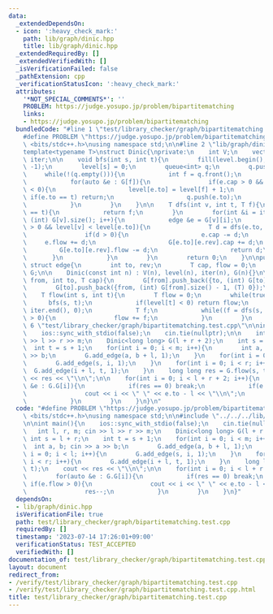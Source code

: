 ```yaml
---
data:
  _extendedDependsOn:
  - icon: ':heavy_check_mark:'
    path: lib/graph/dinic.hpp
    title: lib/graph/dinic.hpp
  _extendedRequiredBy: []
  _extendedVerifiedWith: []
  _isVerificationFailed: false
  _pathExtension: cpp
  _verificationStatusIcon: ':heavy_check_mark:'
  attributes:
    '*NOT_SPECIAL_COMMENTS*': ''
    PROBLEM: https://judge.yosupo.jp/problem/bipartitematching
    links:
    - https://judge.yosupo.jp/problem/bipartitematching
  bundledCode: "#line 1 \"test/library_checker/graph/bipartitematching.test.cpp\"\n\
    #define PROBLEM \"https://judge.yosupo.jp/problem/bipartitematching\"\n#include\
    \ <bits/stdc++.h>\nusing namespace std;\n\n#line 2 \"lib/graph/dinic.hpp\"\n\n\
    template<typename T>\nstruct Dinic{\nprivate:\n    int V;\n    vector<int> level,\
    \ iter;\n\n    void bfs(int s, int t){\n        fill(level.begin(), level.end(),\
    \ -1);\n        level[s] = 0;\n        queue<int> q;\n        q.push(s);\n   \
    \     while(!(q.empty())){\n            int f = q.front();\n            q.pop();\n\
    \            for(auto &e : G[f]){\n                if(e.cap > 0 && level[e.to]\
    \ < 0){\n                    level[e.to] = level[f] + 1;\n                   \
    \ if(e.to == t) return;\n                    q.push(e.to);\n                }\n\
    \            }\n        }\n    }\n\n    T dfs(int v, int t, T f){\n        if(v\
    \ == t){\n            return f;\n        }\n        for(int &i = iter[v]; i <\
    \ (int) G[v].size(); i++){\n            edge &e = G[v][i];\n            if(e.cap\
    \ > 0 && level[v] < level[e.to]){\n                T d = dfs(e.to, t, min(f, e.cap));\n\
    \                if(d > 0){\n                    e.cap -= d;\n               \
    \     e.flow += d;\n                    G[e.to][e.rev].cap += d;\n           \
    \         G[e.to][e.rev].flow -= d;\n                    return d;\n         \
    \       }\n            }\n        }\n        return 0;\n    }\n\npublic:\n   \
    \ struct edge{\n        int to, rev;\n        T cap, flow = 0;\n    };\n    vector<vector<edge>>\
    \ G;\n\n    Dinic(const int n) : V(n), level(n), iter(n), G(n){}\n\n    void add_edge(int\
    \ from, int to, T cap){\n        G[from].push_back({to, (int) G[to].size(), cap});\n\
    \        G[to].push_back({from, (int) G[from].size() - 1, (T) 0});\n    }\n\n\
    \    T flow(int s, int t){\n        T flow = 0;\n        while(true){\n      \
    \      bfs(s, t);\n            if(level[t] < 0) return flow;\n            fill(iter.begin(),\
    \ iter.end(), 0);\n            T f;\n            while((f = dfs(s, t, numeric_limits<T>::max()))\
    \ > 0){\n                flow += f;\n            }\n        }\n    }\n};\n#line\
    \ 6 \"test/library_checker/graph/bipartitematching.test.cpp\"\n\nint main(){\n\
    \    ios::sync_with_stdio(false);\n    cin.tie(nullptr);\n\n    int l, r, m; cin\
    \ >> l >> r >> m;\n    Dinic<long long> G(l + r + 2);\n    int s = l + r;\n  \
    \  int t = s + 1;\n    for(int i = 0; i < m; i++){\n        int a, b; cin >> a\
    \ >> b;\n        G.add_edge(a, b + l, 1);\n    }\n    for(int i = 0; i < l; i++){\n\
    \        G.add_edge(s, i, 1);\n    }\n    for(int i = 0; i < r; i++){\n      \
    \  G.add_edge(i + l, t, 1);\n    }\n    long long res = G.flow(s, t);\n    cout\
    \ << res << \"\\n\";\n\n    for(int i = 0; i < l + r + 2; i++){\n        for(auto\
    \ &e : G.G[i]){\n            if(res == 0) break;\n            if(e.flow > 0){\n\
    \                cout << i << \" \" << e.to - l << \"\\n\";\n                res--;\n\
    \            }\n        }\n    }\n}\n"
  code: "#define PROBLEM \"https://judge.yosupo.jp/problem/bipartitematching\"\n#include\
    \ <bits/stdc++.h>\nusing namespace std;\n\n#include \"../../../lib/graph/dinic.hpp\"\
    \n\nint main(){\n    ios::sync_with_stdio(false);\n    cin.tie(nullptr);\n\n \
    \   int l, r, m; cin >> l >> r >> m;\n    Dinic<long long> G(l + r + 2);\n   \
    \ int s = l + r;\n    int t = s + 1;\n    for(int i = 0; i < m; i++){\n      \
    \  int a, b; cin >> a >> b;\n        G.add_edge(a, b + l, 1);\n    }\n    for(int\
    \ i = 0; i < l; i++){\n        G.add_edge(s, i, 1);\n    }\n    for(int i = 0;\
    \ i < r; i++){\n        G.add_edge(i + l, t, 1);\n    }\n    long long res = G.flow(s,\
    \ t);\n    cout << res << \"\\n\";\n\n    for(int i = 0; i < l + r + 2; i++){\n\
    \        for(auto &e : G.G[i]){\n            if(res == 0) break;\n           \
    \ if(e.flow > 0){\n                cout << i << \" \" << e.to - l << \"\\n\";\n\
    \                res--;\n            }\n        }\n    }\n}"
  dependsOn:
  - lib/graph/dinic.hpp
  isVerificationFile: true
  path: test/library_checker/graph/bipartitematching.test.cpp
  requiredBy: []
  timestamp: '2023-07-14 17:26:01+09:00'
  verificationStatus: TEST_ACCEPTED
  verifiedWith: []
documentation_of: test/library_checker/graph/bipartitematching.test.cpp
layout: document
redirect_from:
- /verify/test/library_checker/graph/bipartitematching.test.cpp
- /verify/test/library_checker/graph/bipartitematching.test.cpp.html
title: test/library_checker/graph/bipartitematching.test.cpp
---
```

